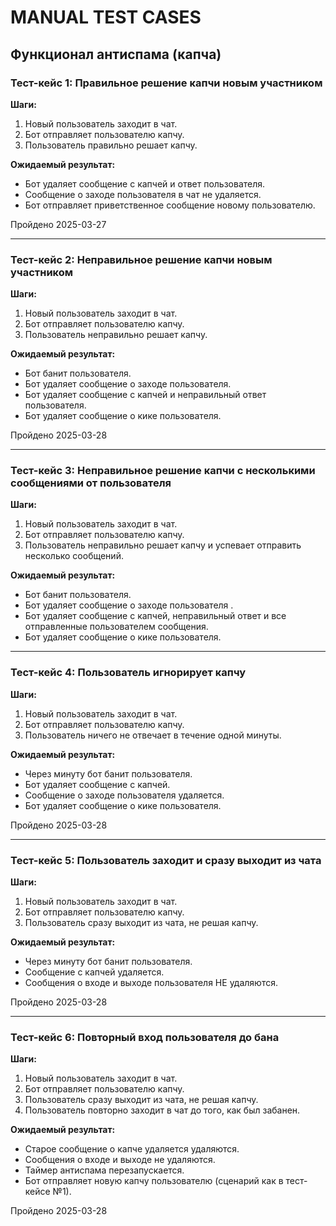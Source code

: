 # MANUAL TEST CASES

## Функционал антиспама (капча)

### Тест-кейс 1: Правильное решение капчи новым участником

**Шаги:**

1. Новый пользователь заходит в чат.
2. Бот отправляет пользователю капчу.
3. Пользователь правильно решает капчу.

**Ожидаемый результат:**

- Бот удаляет сообщение с капчей и ответ пользователя.
- Сообщение о заходе пользователя в чат не удаляется.
- Бот отправляет приветственное сообщение новому пользователю.

Пройдено 2025-03-27

---

### Тест-кейс 2: Неправильное решение капчи новым участником

**Шаги:**

1. Новый пользователь заходит в чат.
2. Бот отправляет пользователю капчу.
3. Пользователь неправильно решает капчу.

**Ожидаемый результат:**

- Бот банит пользователя.
- Бот удаляет сообщение о заходе пользователя.
- Бот удаляет сообщение с капчей и неправильный ответ пользователя.
- Бот удаляет сообщение о кике пользователя.

Пройдено 2025-03-28

---

### Тест-кейс 3: Неправильное решение капчи с несколькими сообщениями от пользователя

**Шаги:**

1. Новый пользователь заходит в чат.
2. Бот отправляет пользователю капчу.
3. Пользователь неправильно решает капчу и успевает отправить несколько сообщений.

**Ожидаемый результат:**

- Бот банит пользователя.
- Бот удаляет сообщение о заходе пользователя .
- Бот удаляет сообщение с капчей, неправильный ответ и все отправленные пользователем сообщения.
- Бот удаляет сообщение о кике пользователя.

---

### Тест-кейс 4: Пользователь игнорирует капчу

**Шаги:**

1. Новый пользователь заходит в чат.
2. Бот отправляет пользователю капчу.
3. Пользователь ничего не отвечает в течение одной минуты.

**Ожидаемый результат:**

- Через минуту бот банит пользователя.
- Бот удаляет сообщение с капчей.
- Сообщение о заходе пользователя удаляется.
- Бот удаляет сообщение о кике пользователя.

Пройдено 2025-03-28

---

### Тест-кейс 5: Пользователь заходит и сразу выходит из чата

**Шаги:**

1. Новый пользователь заходит в чат.
2. Бот отправляет пользователю капчу.
3. Пользователь сразу выходит из чата, не решая капчу.

**Ожидаемый результат:**

- Через минуту бот банит пользователя.
- Сообщение с капчей удаляется.
- Сообщения о входе и выходе пользователя НЕ удаляются.

Пройдено 2025-03-28

---

### Тест-кейс 6: Повторный вход пользователя до бана

**Шаги:**

1. Новый пользователь заходит в чат.
2. Бот отправляет пользователю капчу.
3. Пользователь сразу выходит из чата, не решая капчу.
4. Пользователь повторно заходит в чат до того, как был забанен.

**Ожидаемый результат:**

- Старое сообщение о капче удаляется удаляются.
- Сообщения о входе и выходе не удаляются.
- Таймер антиспама перезапускается.
- Бот отправляет новую капчу пользователю (сценарий как в тест-кейсе №1).

Пройдено 2025-03-28

